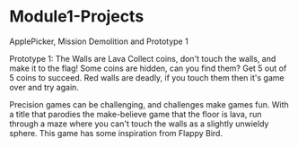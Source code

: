 # Module1-Projects
 ApplePicker, Mission Demolition and Prototype 1

Prototype 1: The Walls are Lava
Collect coins, don't touch the walls, and make it to the flag!
Some coins are hidden, can you find them? Get 5 out of 5 coins to succeed.
Red walls are deadly, if you touch them then it's game over and try again.

Precision games can be challenging, and challenges make games fun. With a title that parodies the make-believe game that the floor is lava, run through a maze where you can't touch the walls as a slightly unwieldy sphere. This game has some inspiration from Flappy Bird.
